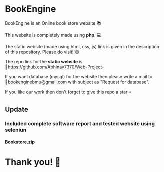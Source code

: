 # BookEngine

BookEngine is an Online book store website.📚

This website is completely made using **php**. 💻

The static website (made using html, css, js) link is given in the description of this repository. Please do visit!!😄

The repo link for the **static website** is 🔗https://github.com/Abhinav7370/Web-Project-

If you want database (mysql) for the website then please write a mail to 🔗bookenginebmu@gmail.com with subject as "Request for database".

If you like our work then don't forget to give this repo a star ⭐

## Update
### Included complete software report and tested website using seleniun 
#### Bookstore.zip

# Thank you! 🙇
